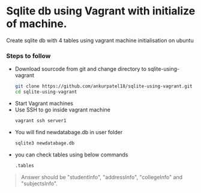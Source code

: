 # Sqlite db using Vagrant with initialize of machine.
Create sqlite db with 4 tables using vagrant machine initialisation on ubuntu

### Steps to follow
 - Download sourcode from git and change directory to sqlite-using-vagrant
    ```sh
    git clone https://github.com/ankurpatel18/sqlite-using-vagrant.git
    cd sqlite-using-vagrant
    ```
- Start Vagrant machines
- Use SSH to go inside vagrant machine 
    ```sh
    vagrant ssh server1 
    ```
- You will find newdatabage.db in user folder 
    ```sh
    sqlite3 newdatabage.db
    ```
- you can check tables using below commands
    ```sh
    .tables
    ```
> Answer should be "studentInfo", "addressInfo", "collegeInfo" and "subjectsInfo".
